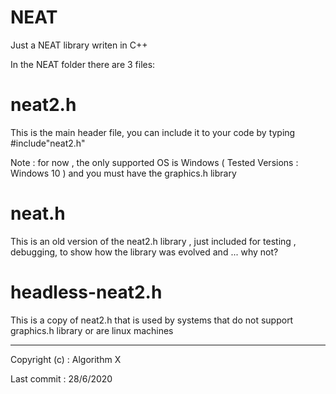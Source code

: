 # NEAT
Just a NEAT library writen in C++

In the NEAT folder there are 3 files:
	
# neat2.h

This is the main header file, you can include it to your code by typing #include"neat2.h"

Note : for now , the only supported OS is Windows ( Tested Versions : Windows 10 ) and you must have the graphics.h library

# neat.h

This is an old version of the neat2.h library , just included for testing , debugging, to show how the library was evolved and ... why not?

# headless-neat2.h

This is a copy of neat2.h that is used by systems that do not support graphics.h library or are linux machines

-------------------------------------------------------------

Copyright (c) : Algorithm X

Last commit : 28/6/2020
